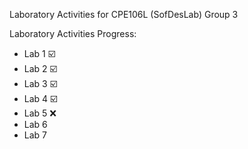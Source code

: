 Laboratory Activities for CPE106L (SofDesLab) 
Group 3


Laboratory Activities Progress:
- Lab 1  ☑️
- Lab 2  ☑️
- Lab 3  ☑️
- Lab 4  ☑️
- Lab 5  ❌
- Lab 6
- Lab 7
